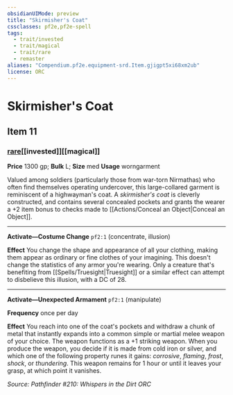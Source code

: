 ```yaml
---
obsidianUIMode: preview
title: "Skirmisher's Coat"
cssclasses: pf2e,pf2e-spell
tags:
  - trait/invested
  - trait/magical
  - trait/rare
  - remaster
aliases: "Compendium.pf2e.equipment-srd.Item.gjigpt5xi68xm2ub"
license: ORC
---
```

# Skirmisher's Coat
## Item 11
### [rare](rare "Rare Rarity Trait")[[invested]][[magical]]


**Price** 1300 gp; 
**Bulk** L; **Size** med
**Usage** worngarment

Valued among soldiers (particularly those from war-torn Nirmathas) who often find themselves operating undercover, this large-collared garment is reminiscent of a highwayman's coat. A _skirmisher's coat_ is cleverly constructed, and contains several concealed pockets and grants the wearer a +2 item bonus to checks made to [[Actions/Conceal an Object|Conceal an Object]].

* * *

**Activate—Costume Change** `pf2:1` (concentrate, illusion)

**Effect** You change the shape and appearance of all your clothing, making them appear as ordinary or fine clothes of your imagining. This doesn't change the statistics of any armor you're wearing. Only a creature that's benefiting from [[Spells/Truesight|Truesight]] or a similar effect can attempt to disbelieve this illusion, with a DC of 28.

* * *

**Activate—Unexpected Armament** `pf2:1` (manipulate)

**Frequency** once per day

**Effect** You reach into one of the coat's pockets and withdraw a chunk of metal that instantly expands into a common simple or martial melee weapon of your choice. The weapon functions as a +1 striking weapon. When you produce the weapon, you decide if it is made from cold iron or silver, and which one of the following property runes it gains: _corrosive_, _flaming_, _frost_, _shock_, or _thundering_. This weapon remains for 1 hour or until it leaves your grasp, at which point it vanishes.

*Source: Pathfinder #210: Whispers in the Dirt*
*ORC*